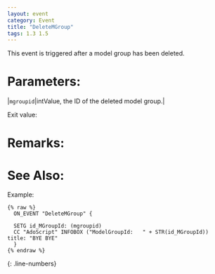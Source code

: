 ```yaml
---
layout: event
category: Event
title: "DeleteMGroup"
tags: 1.3 1.5
---
```


This event is triggered after a model group has been deleted.  

# Parameters:  

|`mgroupid`|intValue, the ID of the deleted model group.|

Exit value:



# Remarks:  



# See Also:  



Example:

```adoscript
{% raw %}
  ON_EVENT "DeleteMGroup" {
  
  SETG id_MGroupId: (mgroupid)
  CC "AdoScript" INFOBOX ("ModelGroupId:   " + STR(id_MGroupId)) title: "BYE BYE"
  }
{% endraw %}
```
{: .line-numbers}

